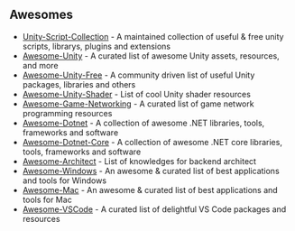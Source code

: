 ## Awesomes

  - [Unity-Script-Collection](https://github.com/michidk/Unity-Script-Collection) - A maintained collection of useful & free unity scripts, librarys, plugins and extensions
  - [Awesome-Unity](https://github.com/RyanNielson/awesome-unity) - A curated list of awesome Unity assets, resources, and more
  - [Awesome-Unity-Free](https://github.com/netpyoung/awesome-unity-free) - A community driven list of useful Unity packages,  libraries and others
  - [Awesome-Unity-Shader](https://github.com/QianMo/Awesome-Unity-Shader) - List of cool Unity shader resources
  - [Awesome-Game-Networking](https://github.com/MFatihMAR/Awesome-Game-Networking) - A curated list of game network programming resources
  - [Awesome-Dotnet](https://github.com/quozd/awesome-dotnet) - A collection of awesome .NET libraries, tools, frameworks and software
  - [Awesome-Dotnet-Core](https://github.com/thangchung/awesome-dotnet-core) - A collection of awesome .NET core libraries, tools, frameworks and software
  - [Awesome-Architect](https://github.com/xingshaocheng/architect-awesome) - List of knowledges for backend architect
  - [Awesome-Windows](https://github.com/Awesome-Windows/Awesome) - An awesome & curated list of best applications and tools for Windows
  - [Awesome-Mac](https://github.com/jaywcjlove/awesome-mac) - An awesome & curated list of best applications and tools for Mac
  - [Awesome-VSCode](https://github.com/viatsko/awesome-vscode) - A curated list of delightful VS Code packages and resources
